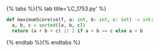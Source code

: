 {% tabs %}{% tab title='LC_1753.py' %}

```py
def maximumScore(self, a: int, b: int, c: int) -> int:
  a, b, c = sorted([a, b, c])
  return (a + b + c) // 2 if a + b >= c else a + b
```

{% endtab %}{% endtabs %}
